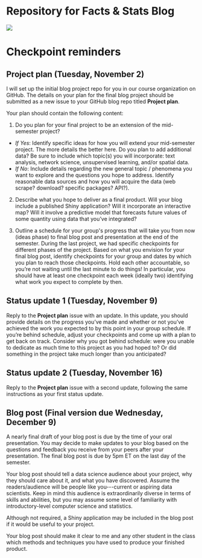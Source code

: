 # Repository for Facts & Stats Blog


![](https://media.giphy.com/media/Jn9Td3EAh6cJfiyg60/giphy.gif)

# Checkpoint reminders

## Project plan (Tuesday, November 2)
I will set up the initial blog project repo for you in our course organization on GitHub. The details on your plan for the final blog project should be submitted as a new issue to your GitHub blog repo titled **Project plan**. 

Your plan should contain the following content:

1. Do you plan for your final project to be an extension of the mid-semester project?
  * *If Yes*: Identify specific ideas for how you will extend your mid-semester project. The more details the better here. Do you plan to add additional data? Be sure to include which topic(s) you will incorporate: text analysis, network science, unsupervised learning, and/or spatial data.
  * *If No*: Include details regarding the new general topic / phenomena you want to explore and the questions you hope to address. Identify reasonable data sources and how you will acquire the data (web scrape? download? specific packages? API?).

2. Describe what you hope to deliver as a final product. Will your blog include a published Shiny application? Will it incorporate an interactive map? Will it involve a predictive model that forecasts future values of some quantity using data that you’ve integrated?

3. Outline a schedule for your group's progress that will take you from now (ideas phase) to final blog post and presentation at the end of the semester. During the last project, we had specific checkpoints for different phases of the project. Based on what you envision for your final blog post, identify checkpoints for your group and dates by which you plan to reach those checkpoints. Hold each other accountable, so you’re not waiting until the last minute to do things! In particular, you should have at least one checkpoint each week (ideally two) identifying what work you expect to complete by then.

## Status update 1 (Tuesday, November 9)

Reply to the **Project plan** issue with an update. In this update, you should provide details on the progress you’ve made and whether or not you’ve achieved the work you expected to by this point in your group schedule. If you’re behind schedule, adjust your checkpoints and come up with a plan to get back on track. Consider why you got behind schedule: were you unable to dedicate as much time to this project as you had hoped to? Or did something in the project take much longer than you anticipated?

## Status update 2 (Tuesday, November 16)

Reply to the **Project plan** issue with a second update, following the same instructions as your first status update.

## Blog post (Final version due Wednesday, December 9)

A nearly final draft of your blog post is due by the time of your oral presentation. You may decide to make updates to your blog based on the questions and feedback you receive from your peers after your presentation. The final blog post is due by 5pm ET on the last day of the semester.

Your blog post should tell a data science audience about your project, why they should care about it, and what you have discovered. Assume the readers/audience will be people like you---current or aspiring data scientists. Keep in mind this audience is extraordinarily diverse in terms of skills and abilities, but you may assume some level of familiarity with introductory-level computer science and statistics. 

Although not required, a Shiny application may be included in the blog post if it would be useful to your project. 

Your blog post should make it clear to me and any other student in the class which methods and techniques you have used to produce your finished product.
